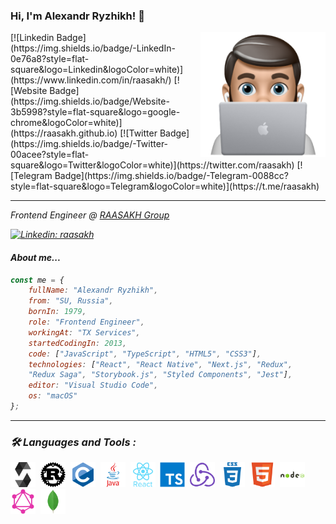 ### Hi, I'm Alexandr Ryzhikh! 👋
<img align='right' src="./image.png" width="200">
[![Linkedin Badge](https://img.shields.io/badge/-LinkedIn-0e76a8?style=flat-square&logo=Linkedin&logoColor=white)](https://www.linkedin.com/in/raasakh/)
[![Website Badge](https://img.shields.io/badge/Website-3b5998?style=flat-square&logo=google-chrome&logoColor=white)](https://raasakh.github.io)
[![Twitter Badge](https://img.shields.io/badge/-Twitter-00acee?style=flat-square&logo=Twitter&logoColor=white)](https://twitter.com/raasakh)
[![Telegram Badge](https://img.shields.io/badge/-Telegram-0088cc?style=flat-square&logo=Telegram&logoColor=white)](https://t.me/raasakh)

---
<p><em>Frontend Engineer @ <a href="https://raasakh.github.io">RAASAKH Group</a><br/>

[![Linkedin: raasakh](https://img.shields.io/badge/-raasakh-blue?style=flat-square&logo=Linkedin&logoColor=white&link=https://www.linkedin.com/in/raasakh/)](https://www.linkedin.com/in/raasakh/)

#### About me...

```javascript
const me = {
    fullName: "Alexandr Ryzhikh",
    from: "SU, Russia",
    bornIn: 1979,
    role: "Frontend Engineer",
    workingAt: "TX Services",
    startedCodingIn: 2013,
    code: ["JavaScript", "TypeScript", "HTML5", "CSS3"],
    technologies: ["React", "React Native", "Next.js", "Redux",
    "Redux Saga", "Storybook.js", "Styled Components", "Jest"],
    editor: "Visual Studio Code",
    os: "macOS"
};
```
---

### :hammer_and_wrench: Languages and Tools :
<div>
  <img src="https://github.com/devicons/devicon/blob/master/icons/solidity/solidity-original.svg" title="Solidity" alt="Solidity" width="40" height="40"/>&nbsp;
  <img src="https://github.com/devicons/devicon/blob/master/icons/rust/rust-plain.svg" title="Rust" alt="Rust" width="40" height="40"/>&nbsp;
  <img src="https://github.com/devicons/devicon/blob/master/icons/c/c-original.svg" title="C" alt="C" width="40" height="40"/>&nbsp;
  <img src="https://github.com/devicons/devicon/blob/master/icons/java/java-original-wordmark.svg" title="Java" alt="Java" width="40" height="40"/>&nbsp;
  <img src="https://github.com/devicons/devicon/blob/master/icons/react/react-original-wordmark.svg" title="React" alt="React" width="40" height="40"/>&nbsp;
  <img src="https://github.com/devicons/devicon/blob/master/icons/typescript/typescript-original.svg" title="TypeScript" alt="TypeScript" width="40" height="40"/>&nbsp;
  <img src="https://github.com/devicons/devicon/blob/master/icons/redux/redux-original.svg" title="Redux" alt="Redux " width="40" height="40"/>&nbsp;
  <img src="https://github.com/devicons/devicon/blob/master/icons/css3/css3-plain-wordmark.svg"  title="CSS3" alt="CSS" width="40" height="40"/>&nbsp;
  <img src="https://github.com/devicons/devicon/blob/master/icons/html5/html5-original.svg" title="HTML5" alt="HTML" width="40" height="40"/>&nbsp;
  <img src="https://github.com/devicons/devicon/blob/master/icons/nodejs/nodejs-original-wordmark.svg" title="NodeJS" alt="NodeJS" width="40" height="40"/>&nbsp;
  <img src="https://github.com/devicons/devicon/blob/master/icons/graphql/graphql-plain.svg" title="GraphQL" alt="GraphQL" width="40" height="40"/>&nbsp;
  <img src="https://github.com/devicons/devicon/blob/master/icons/mongodb/mongodb-original.svg" title="MongoDB" alt="MongoDB" width="40" height="40"/>&nbsp;

<!--
**raasakh/raasakh** is a ✨ _special_ ✨ repository because its `README.md` (this file) appears on your GitHub profile.

Here are some ideas to get you started:

- 🔭 I’m currently working on ...
- 🌱 I’m currently learning ...
- 👯 I’m looking to collaborate on ...
- 🤔 I’m looking for help with ...
- 💬 Ask me about ...
- 📫 How to reach me: ...
- 😄 Pronouns: ...
- ⚡ Fun fact: ...
-->
